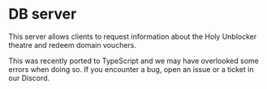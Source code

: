 # DB server

This server allows clients to request information about the Holy Unblocker theatre and redeem domain vouchers.

This was recently ported to TypeScript and we may have overlooked some errors when doing so. If you encounter a bug, open an issue or a ticket in our Discord.